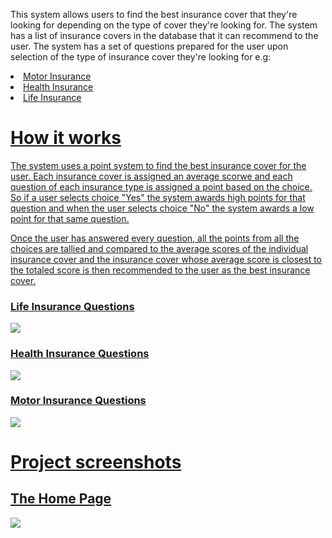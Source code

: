 <p>This system allows users to find the best insurance cover that they're looking for depending on the type of cover they're looking for. The system has a list of insurance covers in the database that it can recommend to the user. The system has a set of questions prepared for the user upon selection of the type of insurance cover they're looking for e.g:</p>
<u>
<li>Motor Insurance</li>
<li>Health Insurance</li>
<li>Life Insurance</li>
</ul>
<h1>How it works</h1>
<p>The system uses a point system to find the best insurance cover for the user. Each insurance cover is assigned an average scorwe and each question of each insurance type is assigned a point based on the choice. So if a user selects choice "Yes" the system awards high points for that question and when the user selects choice "No" the system awards a low point for that same question.</p>
<p>Once the user has answered every question, all the points from all the choices are tallied and compared to the average scores of the individual insurance cover and the insurance cover whose average score is closest to the totaled score is then recommended to the user as the best insurance cover.</p>
<h3>Life Insurance Questions</h3>
<img src="https://user-images.githubusercontent.com/63863253/189724554-7bcebaaf-406b-496f-b0fc-27a82bcdab79.png">
<h3>Health Insurance Questions</h3>
<img src="https://user-images.githubusercontent.com/63863253/189724915-2f5fde68-374b-410b-9fb7-a8c556a8bbff.png">
<h3>Motor Insurance Questions</h3>
<img src="https://user-images.githubusercontent.com/63863253/189725205-79948d83-831a-4609-9ac3-a93622dcb8dd.png">
<h1>Project screenshots</h1>
<h2>The Home Page</h2>
<img src="https://user-images.githubusercontent.com/63863253/189725785-342c861a-8d81-400c-a808-36bd7d4e8c83.png">
